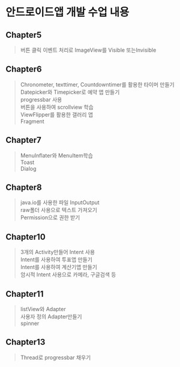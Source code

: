 # 안드로이드앱 개발 수업 내용
## Chapter5
> 버튼 클릭 이벤트 처리로 ImageView를 Visible 또는Invisible 
## Chapter6
> Chronometer, texttimer, Countdowntimer를 활용한 타이머 만들기<br>
> Datepicker와 Timepicker로 예약 앱 만들기 <br>
> progressbar 사용<br>
> 버튼을 사용하여 scrollview 학습<br>
> ViewFlipper를 활용한 갤러리 앱<br>
> Fragment
## Chapter7
> MenuInflater와 MenuItem학습<br>
> Toast <br>
> Dialog <br>
## Chapter8
> java.io를 사용한 파일 InputOutput<br>
> raw폴더 사용으로 텍스트 가져오기<br>
> Permission으로 권한 받기
## Chapter10
> 3개의 Activity만들어 Intent 사용<br>
> Intent를 사용하여 투표앱 만들기<br>
> Intent를 사용하여 계산기앱 만들기<br>
> 암시적 Intent 사용으로 카메라, 구글검색 등
## Chapter11
> listView와 Adapter<br>
> 사용자 정의 Adapter만들기<br>
> spinner
## Chapter13
> Thread로 progressbar 채우기
